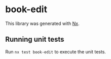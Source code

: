 # book-edit

This library was generated with [Nx](https://nx.dev).

## Running unit tests

Run `nx test book-edit` to execute the unit tests.
